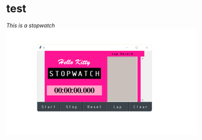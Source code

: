 # test
_This is a stopwatch_
![stopwatch](https://github.com/CristineTerante/test/blob/main/stopwatch/hello%20kitty%20stopwatch.png?raw=true)
